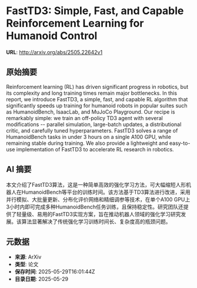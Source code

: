 # FastTD3: Simple, Fast, and Capable Reinforcement Learning for Humanoid Control

**URL**: http://arxiv.org/abs/2505.22642v1

## 原始摘要

Reinforcement learning (RL) has driven significant progress in robotics, but
its complexity and long training times remain major bottlenecks. In this
report, we introduce FastTD3, a simple, fast, and capable RL algorithm that
significantly speeds up training for humanoid robots in popular suites such as
HumanoidBench, IsaacLab, and MuJoCo Playground. Our recipe is remarkably
simple: we train an off-policy TD3 agent with several modifications -- parallel
simulation, large-batch updates, a distributional critic, and carefully tuned
hyperparameters. FastTD3 solves a range of HumanoidBench tasks in under 3 hours
on a single A100 GPU, while remaining stable during training. We also provide a
lightweight and easy-to-use implementation of FastTD3 to accelerate RL research
in robotics.


## AI 摘要

本文介绍了FastTD3算法，这是一种简单高效的强化学习方法，可大幅缩短人形机器人在HumanoidBench等平台的训练时间。该方法基于TD3算法进行改进，采用并行模拟、大批量更新、分布化评价网络和精细调参等技术，在单个A100 GPU上3小时内即可完成多种HumanoidBench任务训练，且保持稳定性。研究团队还提供了轻量级、易用的FastTD3实现方案，旨在推动机器人领域的强化学习研究发展。该算法显著解决了传统强化学习训练时间长、复杂度高的瓶颈问题。

## 元数据

- **来源**: ArXiv
- **类型**: 论文
- **保存时间**: 2025-05-29T16:01:44Z
- **目录日期**: 2025-05-29
